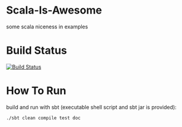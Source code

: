 Scala-Is-Awesome
================

some scala niceness in examples

Build Status
====================
[![Build Status](https://travis-ci.org/izmailoff/Scala-Is-Awesome.png?branch=master)](https://travis-ci.org/izmailoff/Scala-Is-Awesome)

How To Run
====================
build and run with sbt (executable shell script and sbt jar is provided):

    ./sbt clean compile test doc
    
